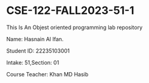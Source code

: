 # CSE-122-FALL2023-51-1
This Is An Objest oriented programming lab repository

Name: Hasnain Al Ifan.

Student ID: 22235103001

Intake: 51,Section: 01

Course Teacher: Khan MD Hasib
